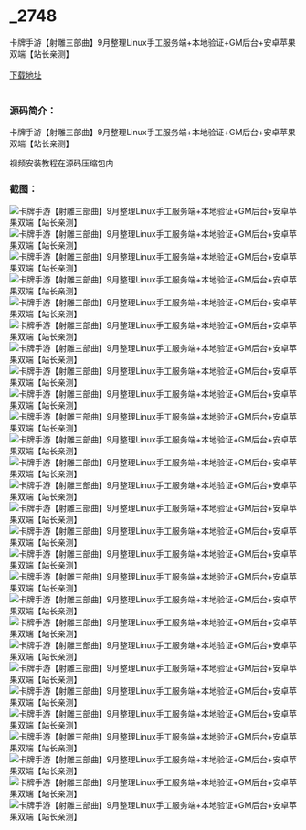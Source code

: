 # _2748
卡牌手游【射雕三部曲】9月整理Linux手工服务端+本地验证+GM后台+安卓苹果双端【站长亲测】
<br/></br>
[下载地址](https://www.uuid2.com/2748.html "下载地址")
<br/></br>
<h3>源码简介：</h3>
<p>卡牌手游【射雕三部曲】9月整理Linux手工服务端+本地验证+GM后台+安卓苹果双端【站长亲测】<p>
<p>视频安装教程在源码压缩包内<p>
<h3>截图：</h3>
<img src="https://www.uuid2.com/wp-content/uploads/img/202110/ce0b2ea483.jpg" alt="卡牌手游【射雕三部曲】9月整理Linux手工服务端+本地验证+GM后台+安卓苹果双端【站长亲测】"><img src="https://www.uuid2.com/wp-content/uploads/img/202110/541d098224.jpg" alt="卡牌手游【射雕三部曲】9月整理Linux手工服务端+本地验证+GM后台+安卓苹果双端【站长亲测】"><img src="https://www.uuid2.com/wp-content/uploads/img/202110/541d098654.jpg" alt="卡牌手游【射雕三部曲】9月整理Linux手工服务端+本地验证+GM后台+安卓苹果双端【站长亲测】"><img src="https://www.uuid2.com/wp-content/uploads/img/202110/1dcf8e6272.jpg" alt="卡牌手游【射雕三部曲】9月整理Linux手工服务端+本地验证+GM后台+安卓苹果双端【站长亲测】"><img src="https://www.uuid2.com/wp-content/uploads/img/202110/941c9e8786.jpg" alt="卡牌手游【射雕三部曲】9月整理Linux手工服务端+本地验证+GM后台+安卓苹果双端【站长亲测】"><img src="https://www.uuid2.com/wp-content/uploads/img/202110/941c9e8301.jpg" alt="卡牌手游【射雕三部曲】9月整理Linux手工服务端+本地验证+GM后台+安卓苹果双端【站长亲测】"><img src="https://www.uuid2.com/wp-content/uploads/img/202110/0ae5f55344.jpg" alt="卡牌手游【射雕三部曲】9月整理Linux手工服务端+本地验证+GM后台+安卓苹果双端【站长亲测】"><img src="https://www.uuid2.com/wp-content/uploads/img/202110/812c1f4966.jpg" alt="卡牌手游【射雕三部曲】9月整理Linux手工服务端+本地验证+GM后台+安卓苹果双端【站长亲测】"><img src="https://www.uuid2.com/wp-content/uploads/img/202110/2a4281c461.jpg" alt="卡牌手游【射雕三部曲】9月整理Linux手工服务端+本地验证+GM后台+安卓苹果双端【站长亲测】"><img src="https://www.uuid2.com/wp-content/uploads/img/202110/2a4281c238.jpg" alt="卡牌手游【射雕三部曲】9月整理Linux手工服务端+本地验证+GM后台+安卓苹果双端【站长亲测】"><img src="https://www.uuid2.com/wp-content/uploads/img/202110/aa9bbed749.jpg" alt="卡牌手游【射雕三部曲】9月整理Linux手工服务端+本地验证+GM后台+安卓苹果双端【站长亲测】"><img src="https://www.uuid2.com/wp-content/uploads/img/202110/155a004455.jpg" alt="卡牌手游【射雕三部曲】9月整理Linux手工服务端+本地验证+GM后台+安卓苹果双端【站长亲测】"><img src="https://www.uuid2.com/wp-content/uploads/img/202110/ca49467555.jpg" alt="卡牌手游【射雕三部曲】9月整理Linux手工服务端+本地验证+GM后台+安卓苹果双端【站长亲测】"><img src="https://www.uuid2.com/wp-content/uploads/img/202110/ca49467248.jpg" alt="卡牌手游【射雕三部曲】9月整理Linux手工服务端+本地验证+GM后台+安卓苹果双端【站长亲测】"><img src="https://www.uuid2.com/wp-content/uploads/img/202110/4f0ca47600.jpg" alt="卡牌手游【射雕三部曲】9月整理Linux手工服务端+本地验证+GM后台+安卓苹果双端【站长亲测】"><img src="https://www.uuid2.com/wp-content/uploads/img/202110/5db82c1198.jpg" alt="卡牌手游【射雕三部曲】9月整理Linux手工服务端+本地验证+GM后台+安卓苹果双端【站长亲测】"><img src="https://www.uuid2.com/wp-content/uploads/img/202110/5db82c1609.jpg" alt="卡牌手游【射雕三部曲】9月整理Linux手工服务端+本地验证+GM后台+安卓苹果双端【站长亲测】"><img src="https://www.uuid2.com/wp-content/uploads/img/202110/b53fe9b621.jpg" alt="卡牌手游【射雕三部曲】9月整理Linux手工服务端+本地验证+GM后台+安卓苹果双端【站长亲测】"><img src="https://www.uuid2.com/wp-content/uploads/img/202110/e5ac251954.jpg" alt="卡牌手游【射雕三部曲】9月整理Linux手工服务端+本地验证+GM后台+安卓苹果双端【站长亲测】"><img src="https://www.uuid2.com/wp-content/uploads/img/202110/d1ae556490.jpg" alt="卡牌手游【射雕三部曲】9月整理Linux手工服务端+本地验证+GM后台+安卓苹果双端【站长亲测】"><img src="https://www.uuid2.com/wp-content/uploads/img/202110/d1ae556557.jpg" alt="卡牌手游【射雕三部曲】9月整理Linux手工服务端+本地验证+GM后台+安卓苹果双端【站长亲测】"><img src="https://www.uuid2.com/wp-content/uploads/img/202110/233ba0d372.jpg" alt="卡牌手游【射雕三部曲】9月整理Linux手工服务端+本地验证+GM后台+安卓苹果双端【站长亲测】"><img src="https://www.uuid2.com/wp-content/uploads/img/202110/b357d7a779.jpg" alt="卡牌手游【射雕三部曲】9月整理Linux手工服务端+本地验证+GM后台+安卓苹果双端【站长亲测】"><img src="https://www.uuid2.com/wp-content/uploads/img/202110/bdde430207.jpg" alt="卡牌手游【射雕三部曲】9月整理Linux手工服务端+本地验证+GM后台+安卓苹果双端【站长亲测】"><img src="https://www.uuid2.com/wp-content/uploads/img/202110/bdde430551.jpg" alt="卡牌手游【射雕三部曲】9月整理Linux手工服务端+本地验证+GM后台+安卓苹果双端【站长亲测】"><img src="https://www.uuid2.com/wp-content/uploads/img/202110/8329bc2206.jpg" alt="卡牌手游【射雕三部曲】9月整理Linux手工服务端+本地验证+GM后台+安卓苹果双端【站长亲测】"><img src="https://www.uuid2.com/wp-content/uploads/img/202110/8329bc2518.jpg" alt="卡牌手游【射雕三部曲】9月整理Linux手工服务端+本地验证+GM后台+安卓苹果双端【站长亲测】">
